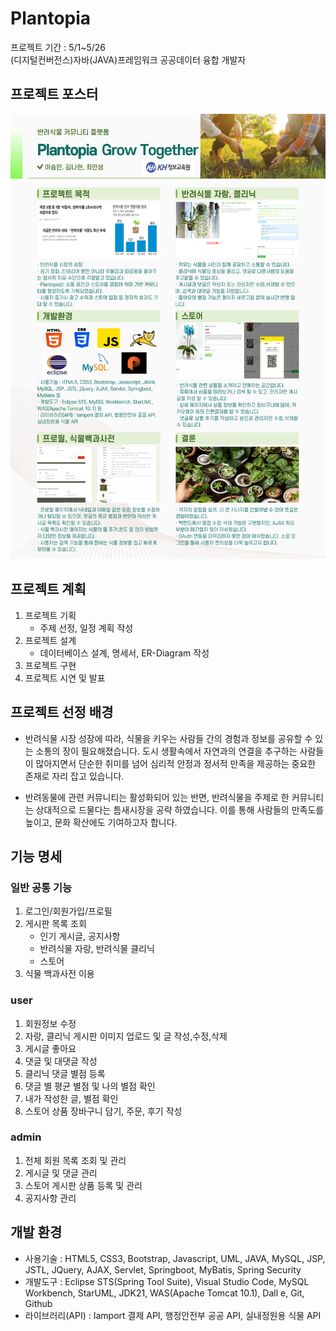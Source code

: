 # Plantopia

프로젝트 기간 : 5/1~5/26  
(디지털컨버전스)자바(JAVA)프레임워크 공공데이터 융합 개발자

## 프로젝트 포스터
![pp](./readme_images/플랜토피아_포스터.jpg)

## 프로젝트 계획
1. 프로젝트 기획
   - 주제 선정, 일정 계획 작성
3. 프로젝트 설계
   - 데이터베이스 설계, 명세서, ER-Diagram 작성
5. 프로젝트 구현
6. 프로젝트 시연 및 발표

## 프로젝트 선정 배경
 - 반려식물 시장 성장에 따라, 식물을 키우는 사람들 간의 경험과 정보를 공유할 수 있는 소통의 장이 필요해졌습니다. 도시 생활속에서 자연과의 연결을 추구하는 사람들이 많아지면서 단순한 취미를 넘어 심리적 안정과 정서적 만족을 제공하는 중요한 존재로 자리 잡고 있습니다.
   
 - 반려동물에 관련 커뮤니티는 활성화되어 있는 반면, 반려식물을 주제로 한 커뮤니티는 상대적으로 드물다는 틈새시장을 공략 하였습니다. 이를 통해 사람들의 만족도를 높이고, 문화 확산에도 기여하고자 합니다.

## 기능 명세
### 일반 공통 기능
   1. 로그인/회원가입/프로필
   2. 게시판 목록 조회
      - 인기 게시글, 공지사항
      - 반려식물 자랑, 반려식물 클리닉
      - 스토어
   3. 식물 백과사전 이용
### user
   1. 회원정보 수정
   2. 자랑, 클리닉 게시판 이미지 업로드 및 글 작성,수정,삭제
   3. 게시글 좋아요
   4. 댓글 및 대댓글 작성
   5. 클리닉 댓글 별점 등록
   6. 댓글 별 평균 별점 및 나의 별점 확인
   7. 내가 작성한 글, 별점 확인
   8. 스토어 상품 장바구니 담기, 주문, 후기 작성
### admin
   1. 전체 회원 목록 조회 및 관리
   2. 게시글 및 댓글 관리
   3. 스토어 게시판 상품 등록 및 관리
   4. 공지사항 관리

## 개발 환경

- 사용기술 : HTML5, CSS3, Bootstrap, Javascript, UML, JAVA, MySQL, JSP, JSTL, JQuery, AJAX, Servlet, Springboot, MyBatis, Spring Security
- 개발도구 : Eclipse STS(Spring Tool Suite), Visual Studio Code, MySQL Workbench, StarUML, JDK21, WAS(Apache Tomcat 10.1), Dall e, Git, Github
- 라이브러리(API) : Iamport 결제 API, 행정안전부 공공 API, 실내정원용 식물 API
